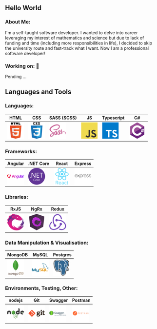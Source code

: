 ## Hello World
  
### About Me:    
I'm a self-taught software developer. I wanted to delve into career leveraging my interest of mathematics and science but due to lack of funding and time (including more responsibilities in life), I decided to skip the university route and fast-track what I want. Now I am a professional software developer! 
   
### Working on: 🚀
Pending ...



## Languages and Tools 
<div>

### Languages:
| HTML | CSS | SASS (SCSS) | JS | Typescript | C# |
|----------|----------|-------|-------|--------|--------|
|  <img src="https://github.com/devicons/devicon/blob/master/icons/html5/html5-original-wordmark.svg" title="html5"  alt="html5" width="55" height="55"/> |  <img src="https://github.com/devicons/devicon/blob/master/icons/css3/css3-original-wordmark.svg" title="css3"  alt="css3" width="55" height="55"/> | <img src="https://github.com/devicons/devicon/blob/master/icons/sass/sass-original.svg" title="express" alt="express" width="55" height="55"/>| <img src="https://github.com/devicons/devicon/blob/master/icons/javascript/javascript-original.svg" title="JavaScript" alt="JavaScript" width="55" height="55"/> |  <img src="https://github.com/devicons/devicon/blob/master/icons/typescript/typescript-original.svg" title="Typescript" alt="Typescript" width="55" height="55"/>|  <img src="https://github.com/devicons/devicon/blob/master/icons/csharp/csharp-original.svg" title="c#" alt="c#" width="55" height="55"/>| 


### Frameworks:

| Angular | .NET Core | React | Express |
|----------|----------|----------|----------|
|  <img src="https://github.com/devicons/devicon/blob/master/icons/angular/angular-original-wordmark.svg" title="angular"  alt="angular" width="55" height="55"/>|  <img src="https://github.com/devicons/devicon/blob/master/icons/dotnetcore/dotnetcore-original.svg" title="dotnetcore"  alt="dotnetcore" width="55" height="55"/>|  <img src="https://github.com/devicons/devicon/blob/master/icons/react/react-original-wordmark.svg" title="react" alt="react" width="55" height="55"/>|  <img src="https://github.com/devicons/devicon/blob/master/icons/express/express-original-wordmark.svg" title="express" alt="express" width="55" height="55"/>|


### Libraries:

| RxJS | NgRx | Redux |
|----------|----------|----------|
|  <img src="https://github.com/devicons/devicon/blob/master/icons/rxjs/rxjs-original.svg" title="rxjs"  alt="rxjs" width="55" height="55"/>|  <img src="https://github.com/devicons/devicon/blob/master/icons/ngrx/ngrx-original.svg" title="ngrx"  alt="ngrx" width="55" height="55"/>|  <img src="https://github.com/devicons/devicon/blob/master/icons/redux/redux-original.svg" title="sass" alt="sass" width="55" height="55"/>|


### Data Manipulation & Visualisation:

| MongoDB | MySQL | Postgres |
|----------|----------|----------|
|<img src="https://github.com/devicons/devicon/blob/master/icons/mongodb/mongodb-original-wordmark.svg" title="MongoDB" alt="MongoDB" width="55" height="55"/>|<img src="https://github.com/devicons/devicon/blob/master/icons/mysql/mysql-original-wordmark.svg" title="MySQL" alt="MySQL" width="55" height="55"/>|<img src="https://github.com/devicons/devicon/blob/master/icons/postgresql/postgresql-original.svg" title="pg" alt="pg" width="55" height="55"/>|
  
### Environments, Testing, Other:

| nodejs | Git | Swagger | Postman | 
|----------|----------|----------|----------|
|<img src="https://github.com/devicons/devicon/blob/master/icons/nodejs/nodejs-original-wordmark.svg" title="nodejs" alt="NodeJS" width="55" height="55"/>|<img src="https://github.com/devicons/devicon/blob/master/icons/git/git-original-wordmark.svg" title="Git" alt="Git" width="55" height="55"/>|<img src="https://github.com/devicons/devicon/blob/master/icons/swagger/swagger-original-wordmark.svg" title="Swagger" alt="Swagger" width="55" height="55"/>|  <img src="https://github.com/devicons/devicon/blob/master/icons/postman/postman-original-wordmark.svg" title="Postman" alt="Postman" width="55" height="55"/>




